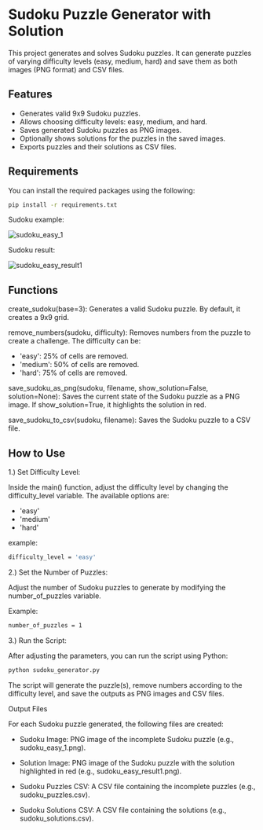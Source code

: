 # Sudoku Puzzle Generator with Solution

This project generates and solves Sudoku puzzles. It can generate puzzles of varying difficulty levels (easy, medium, hard) and save them as both images (PNG format) and CSV files.

## Features

- Generates valid 9x9 Sudoku puzzles.
- Allows choosing difficulty levels: easy, medium, and hard.
- Saves generated Sudoku puzzles as PNG images.
- Optionally shows solutions for the puzzles in the saved images.
- Exports puzzles and their solutions as CSV files.

## Requirements

You can install the required packages using the following:

```bash
pip install -r requirements.txt
```

Sudoku example:

![sudoku_easy_1](https://github.com/user-attachments/assets/8be9c8cc-7c66-4ded-866f-34df03a6604a)


Sudoku result:

![sudoku_easy_result1](https://github.com/user-attachments/assets/6412ca6f-ee2c-4c60-a5fc-43225fd9ad44)

## Functions

create_sudoku(base=3): Generates a valid Sudoku puzzle. By default, it creates a 9x9 grid.

remove_numbers(sudoku, difficulty): Removes numbers from the puzzle to create a challenge. The difficulty can be:

- 'easy': 25% of cells are removed.
- 'medium': 50% of cells are removed.
- 'hard': 75% of cells are removed.

save_sudoku_as_png(sudoku, filename, show_solution=False, solution=None): Saves the current state of the Sudoku puzzle as a PNG image. If show_solution=True, it highlights the solution in red.

save_sudoku_to_csv(sudoku, filename): Saves the Sudoku puzzle to a CSV file.

## How to Use

1.) Set Difficulty Level: 

Inside the main() function, adjust the difficulty level by changing the difficulty_level variable. The available options are:

- 'easy'
- 'medium'
- 'hard'

example: 

```bash
difficulty_level = 'easy'
```
2.) Set the Number of Puzzles: 

Adjust the number of Sudoku puzzles to generate by modifying the number_of_puzzles variable. 

Example:

```bash
number_of_puzzles = 1
```

3.) Run the Script: 

After adjusting the parameters, you can run the script using Python:

```bash
python sudoku_generator.py
```

The script will generate the puzzle(s), remove numbers according to the difficulty level, and save the outputs as PNG images and CSV files.

Output Files

For each Sudoku puzzle generated, the following files are created:

- Sudoku Image: PNG image of the incomplete Sudoku puzzle (e.g., sudoku_easy_1.png).

- Solution Image: PNG image of the Sudoku puzzle with the solution highlighted in red (e.g., sudoku_easy_result1.png).

- Sudoku Puzzles CSV: A CSV file containing the incomplete puzzles (e.g., sudoku_puzzles.csv).

- Sudoku Solutions CSV: A CSV file containing the solutions (e.g., sudoku_solutions.csv).







